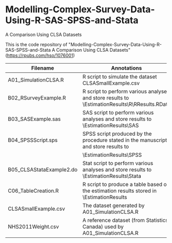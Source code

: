 # Modelling-Complex-Survey-Data-Using-R-SAS-SPSS-and-Stata
A Comparison Using CLSA Datasets

This is the code repository of "Modelling-Complex-Survey-Data-Using-R-SAS-SPSS-and-Stata
A Comparison Using CLSA Datasets" (https://rpubs.com/hso/1076001)



|Filename                | Annotations                                                                                 |
|------------------------|---------------------------------------------------------------------------------------------|
|A01_SimulationCLSA.R 	 |R script to simulate the dataset CLSASmallExample.csv                                        |
|B02_RSurveyExample.R 	 |R script to perform various analyses and store results to \EstimationResults\R\RResults.RData|
|B03_SASExample.sas      |SAS script to perform various analyses and store results to \EstimationResults\SAS           |
|B04_SPSSScript.sps			 |SPSS script produced by the procedure stated in the manuscript and store results to          |   
|                        | \EstimationResults\SPSS                                                                     |    
|B05_CLSAStataExample2.do|Stat script to perform various analyses and store results to \EstimationResults\Stata        |
|C06_TableCreation.R		 |R script to produce a table based on the estimation results stored in \EstimationResults     |
|CLSASmallExample.csv		 |The dataset generated by A01_SimulationCLSA.R                                                |
|NHS2011Weight.csv			 |A reference dataset (from Statistics Canada) used by A01_SimulationCLSA.R                    |

